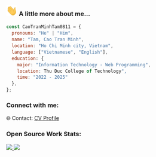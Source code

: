 

### <img src="https://raw.githubusercontent.com/ABSphreak/ABSphreak/master/gifs/Hi.gif" width="30px"> A little more about me...

```jsx
const CaoTranMinhTam0811 = {
  pronouns: "He" | "Him",
  name: "Tam, Cao Tran Minh",
  location: "Ho Chi Minh city, Vietnam",
  language: ["Vietnamese", "English"],
  education: {
    major: "Information Technology - Web Programming",
    location: Thu Duc College of Technology",
    time: "2022 - 2025"
  },
};
```

### Connect with me:

<p>
    🌐 Contact: 
    <a href="http://tamdev.wuaze.com/lmpixels.com/demo/motion/motion_vcard_template_blue/index.html">
        CV Profile
    </a>
</p>


### Open Source Work Stats:
<a href="https://github.com/CaoTranMinhTam0811" target="_blank" rel="noopener noreferrer">
	<img height="132px" src="https://github-readme-stats.vercel.app/api?username=CaoTranMinhTam0811&show_icons=true&hide_title=true&hide_border=true" />
	<img height="132px" src="https://github-readme-stats.vercel.app/api/top-langs/?username=CaoTranMinhTam0811&show_icons=true&layout=compact&langs_count=6&hide_title=true&hide_border=true&theme=graywhite"/>
</a>
